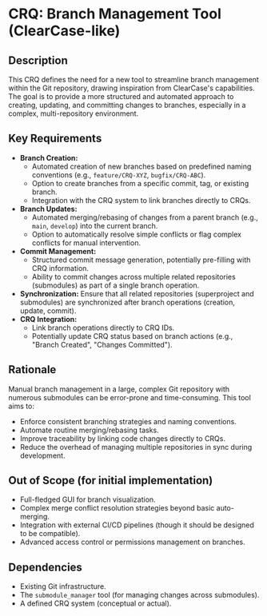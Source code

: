 # CRQ: Branch Management Tool (ClearCase-like)

## Description

This CRQ defines the need for a new tool to streamline branch management within the Git repository, drawing inspiration from ClearCase's capabilities. The goal is to provide a more structured and automated approach to creating, updating, and committing changes to branches, especially in a complex, multi-repository environment.

## Key Requirements

*   **Branch Creation:**
    *   Automated creation of new branches based on predefined naming conventions (e.g., `feature/CRQ-XYZ`, `bugfix/CRQ-ABC`).
    *   Option to create branches from a specific commit, tag, or existing branch.
    *   Integration with the CRQ system to link branches directly to CRQs.
*   **Branch Updates:**
    *   Automated merging/rebasing of changes from a parent branch (e.g., `main`, `develop`) into the current branch.
    *   Option to automatically resolve simple conflicts or flag complex conflicts for manual intervention.
*   **Commit Management:**
    *   Structured commit message generation, potentially pre-filling with CRQ information.
    *   Ability to commit changes across multiple related repositories (submodules) as part of a single branch operation.
*   **Synchronization:** Ensure that all related repositories (superproject and submodules) are synchronized after branch operations (creation, update, commit).
*   **CRQ Integration:**
    *   Link branch operations directly to CRQ IDs.
    *   Potentially update CRQ status based on branch actions (e.g., "Branch Created", "Changes Committed").

## Rationale

Manual branch management in a large, complex Git repository with numerous submodules can be error-prone and time-consuming. This tool aims to:

*   Enforce consistent branching strategies and naming conventions.
*   Automate routine merging/rebasing tasks.
*   Improve traceability by linking code changes directly to CRQs.
*   Reduce the overhead of managing multiple repositories in sync during development.

## Out of Scope (for initial implementation)

*   Full-fledged GUI for branch visualization.
*   Complex merge conflict resolution strategies beyond basic auto-merging.
*   Integration with external CI/CD pipelines (though it should be designed to be compatible).
*   Advanced access control or permissions management on branches.

## Dependencies

*   Existing Git infrastructure.
*   The `submodule_manager` tool (for managing changes across submodules).
*   A defined CRQ system (conceptual or actual).
